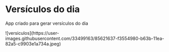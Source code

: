<h1>Versículos do dia</h1>
<p>App criado para gerar versículos do dia</p>
![versiculos](https://user-images.githubusercontent.com/33499163/85621637-f3554980-b63b-11ea-82a5-c9903e1a734a.jpeg)
